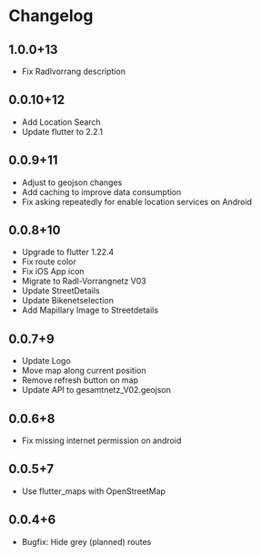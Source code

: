 # Changelog

## 1.0.0+13

* Fix Radlvorrang description

## 0.0.10+12

* Add Location Search
* Update flutter to 2.2.1

## 0.0.9+11
* Adjust to geojson changes
* Add caching to improve data consumption
* Fix asking repeatedly for enable location services on Android

## 0.0.8+10
* Upgrade to flutter 1.22.4
* Fix route color
* Fix iOS App icon
* Migrate to Radl-Vorrangnetz V03
* Update StreetDetails
* Update Bikenetselection
* Add Mapillary Image to Streetdetails

## 0.0.7+9
* Update Logo
* Move map along current position
* Remove refresh button on map
* Update API to gesamtnetz_V02.geojson

## 0.0.6+8
* Fix missing internet permission on android

## 0.0.5+7
* Use flutter_maps with OpenStreetMap

## 0.0.4+6
* Bugfix: Hide grey (planned) routes